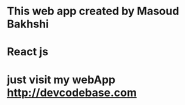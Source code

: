 # This web app created by Masoud Bakhshi

# React js

# just visit my webApp http://devcodebase.com
